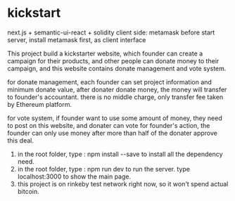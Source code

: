 # kickstart
  next.js + semantic-ui-react + solidity
  client side: metamask
  before start server, install metamask first, as client interface
  
  This project build a kickstarter website, which founder can create a campaign for their products, and other people 
  can donate money to their campaign, and this website contains donate management and vote system.
  
  for donate management, each founder can set project information and minimum donate value, after donater donate money,
  the money will transfer to founder's accountant. there is no middle charge, only transfer fee taken by Ethereum platform.
  
  for vote system, if founder want to use some amount of money, they need to post on this website, and donater can vote for 
  founder's action, the founder can only use money after more than half of the donater approve this deal.
  
1. in the root folder, type : npm install --save to install all the dependency need.
2. in the root folder, type : npm run dev to run the server. type localhost:3000 to show the main page.
3. this project is on rinkeby test network right now, so it won't spend actual bitcoin.
